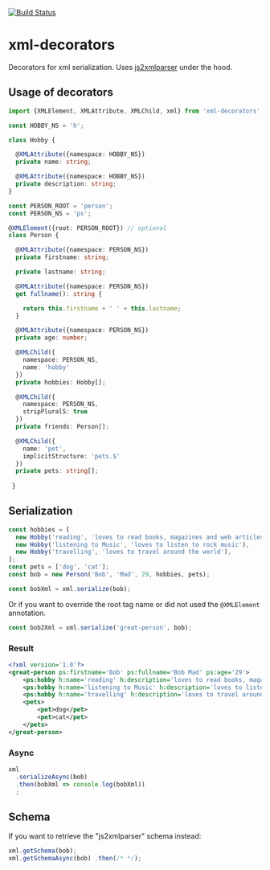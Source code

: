 [![Build Status](https://travis-ci.org/RobinBuschmann/xml-typescript.png?branch=master)](https://travis-ci.org/RobinBuschmann/xml-typescript)

# xml-decorators

Decorators for xml serialization. Uses [js2xmlparser](https://www.npmjs.com/package/js2xmlparser)
under the hood.

## Usage of decorators

```typescript
import {XMLElement, XMLAttribute, XMLChild, xml} from 'xml-decorators';

const HOBBY_NS = 'h';

class Hobby {

  @XMLAttribute({namespace: HOBBY_NS})
  private name: string;

  @XMLAttribute({namespace: HOBBY_NS})
  private description: string;
}

const PERSON_ROOT = 'person';
const PERSON_NS = 'ps';

@XMLElement({root: PERSON_ROOT}) // optional
class Person {

  @XMLAttribute({namespace: PERSON_NS})
  private firstname: string;

  private lastname: string;

  @XMLAttribute({namespace: PERSON_NS})
  get fullname(): string {

    return this.firstname + ' ' + this.lastname;
  }

  @XMLAttribute({namespace: PERSON_NS})
  private age: number;

  @XMLChild({
    namespace: PERSON_NS,
    name: 'hobby'
  })
  private hobbies: Hobby[];

  @XMLChild({
    namespace: PERSON_NS,
    stripPluralS: true
  })
  private friends: Person[];

  @XMLChild({
    name: 'pet',
    implicitStructure: 'pets.$'
  })
  private pets: string[];
  
 }
```

## Serialization
```typescript
const hobbies = [
  new Hobby('reading', 'loves to read books, magazines and web articles'),
  new Hobby('listening to Music', 'loves to listen to rock music'),
  new Hobby('travelling', 'loves to travel around the world'),
];
const pets = ['dog', 'cat'];
const bob = new Person('Bob', 'Mad', 29, hobbies, pets);

const bobXml = xml.serialize(bob);
```

Or if you want to override the root tag name or did not used the `@XMLElement` annotation.
```typescript
const bob2Xml = xml.serialize('great-person', bob);
```

### Result
```xml
<?xml version='1.0'?>
<great-person ps:firstname='Bob' ps:fullname='Bob Mad' ps:age='29'>
    <ps:hobby h:name='reading' h:description='loves to read books, magazines and web articles'/>
    <ps:hobby h:name='listening to Music' h:description='loves to listen to rock music'/>
    <ps:hobby h:name='travelling' h:description='loves to travel around the world'/>
    <pets>
        <pet>dog</pet>
        <pet>cat</pet>
    </pets>
</great-person>
```

### Async
```typescript
xml
  .serializeAsync(bob)
  .then(bobXml => console.log(bobXml))
  ;
```

## Schema
If you want to retrieve the "js2xmlparser" schema instead:
```typescript
xml.getSchema(bob);
xml.getSchemaAsync(bob) .then(/* */);
```


